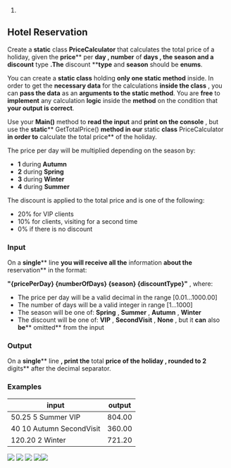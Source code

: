 1.
## Hotel Reservation

Create a **static** class **PriceCalculator** that calculates the total price of a holiday, given the **price**** per ****day** , **number**** of ****days** , the **season** and a **discount**** type **.The** discount ****type** and **season** should be **enums**.

You can create a **static class** holding **only one static method** inside. In order to get the **necessary data** for the calculations **inside the class** , you can **pass the data** as an **arguments to the static method**. You are **free** to **implement** any calculation **logic** inside the **method** on the condition that **your output is correct**.

Use your **Main()** method to **read the input** and **print on the console** , but use the **static**** GetTotalPrice() **method in our** static **class** PriceCalculator **in order to** calculate the total price** of the holiday.

The price per day will be multiplied depending on the season by:

- **1** during **Autumn**
- **2** during **Spring**
- **3** during **Winter**
- **4** during **Summer**

The discount is applied to the total price and is one of the following:

- 20% for VIP clients
- 10% for clients, visiting for a second time
- 0% if there is no discount

### Input

On a **single**** line **you will receive all the** information **about the** reservation** in the format:

**&quot;{pricePerDay} {numberOfDays} {season} {discountType}&quot;** , where:

- The price per day will be a valid decimal in the range [0.01…1000.00]
- The number of days will be a valid integer in range [1…1000]
- The season will be one of: **Spring** , **Summer** , **Autumn** , **Winter**
- The discount will be one of: **VIP** , **SecondVisit** , **None** , but it **can** also **be**** omitted** from the input

### Output

On a **single**** line **, print the** total ****price** of the **holiday** , rounded to **2**** digits** after the decimal separator.

### Examples

| **input** | **output** |
| --- | --- |
| 50.25 5 Summer VIP | 804.00 |
| 40 10 Autumn SecondVisit | 360.00 |
| 120.20 2 Winter | 721.20 |

![](RackMultipart20200819-4-fybzvr_html_63c6245aa4940ad8.gif) ![](RackMultipart20200819-4-fybzvr_html_5f0f2ddacbac70d2.gif) ![](RackMultipart20200819-4-fybzvr_html_51bd00be29b85496.gif) ![](RackMultipart20200819-4-fybzvr_html_f746d52952cd7e91.gif)[![](RackMultipart20200819-4-fybzvr_html_3aa486326bfa75e9.png)](https://softuni.org/)

